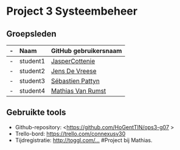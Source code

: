 # Project 3 Systeembeheer

## Groepsleden
-| Naam     | GitHub gebruikersnaam                   |
-| :---     | :---                                    |
-| student1 | [JasperCottenie](https://github.com/JasperCottenie) |
-| student2 | [Jens De Vreese](https://github.com/jensdevreese) |
-| student3 | [Sébastien Pattyn](https://github.com/Sebastienpattyn) |
-| student4 | [Mathias Van Rumst](https://github.com/mathias27) |

## Gebruikte tools
* Github-repository: <https://github.com/HoGentTIN/ops3-g07 >
* Trello-bord: <https://trello.com/connexusv30>
* Tijdregistratie: <http://toggl.com/...> #Project bij Mathias.
